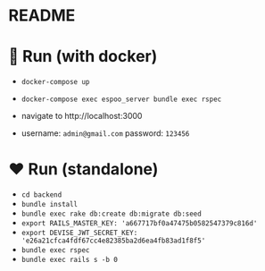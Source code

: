 # README

# 🐳 Run (with docker)

- `docker-compose up`

- `docker-compose exec espoo_server bundle exec rspec`

- navigate to http://localhost:3000

- username: `admin@gmail.com` password: `123456`

# :heart: Run (standalone)
- `cd backend`
- `bundle install`
- `bundle exec rake db:create db:migrate db:seed`
- `export RAILS_MASTER_KEY: 'a667717bf0a47475b0582547379c816d'`
- `export DEVISE_JWT_SECRET_KEY: 'e26a21cfca4fdf67cc4e82385ba2d6ea4fb83ad1f8f5'`
- `bundle exec rspec`
- `bundle exec rails s -b 0`
